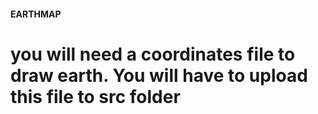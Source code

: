 #### EARTHMAP
# you will need a coordinates file to draw earth. You will have to upload this file to src folder
